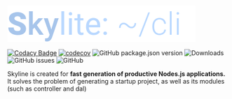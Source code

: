 ![Skylite logo](https://github.com/SlDo/skylite-cli/blob/main/skylite.png?raw=true)

[![Codacy Badge](https://api.codacy.com/project/badge/Grade/7088018572284836b2d8a9cd8144e286)](https://app.codacy.com/gh/SlDo/skylite-cli?utm_source=github.com&utm_medium=referral&utm_content=SlDo/skylite-cli&utm_campaign=Badge_Grade)
[![codecov](https://codecov.io/gh/SlDo/skylite-cli/branch/main/graph/badge.svg?token=FXCIP5Z5VS)](https://codecov.io/gh/SlDo/skylite-cli)
![GitHub package.json version](https://img.shields.io/github/package-json/v/sldo/skylite-cli)
![Downloads](https://img.shields.io/npm/dt/skylite)
![GitHub issues](https://img.shields.io/github/issues/sldo/skylite-cli) 
![GitHub](https://img.shields.io/github/license/sldo/skylite-cli?color=#1BCC1B)

Skyline is created for **fast generation of productive Nodes.js applications.** It solves the problem of generating a startup project, as well as its modules (such as controller and dal)

